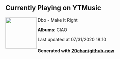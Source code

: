 ## Currently Playing on YTMusic

[<img align="left" width="100" src="https://lh3.googleusercontent.com/uBmbxzs6jPR6YKROjxMQ7vmVID_wTs2tsRSK269_S1td2fjsx4yIUyQpYCBaFfNP7E-0j1czlRwYXhTt">](https://music.youtube.com/channel/UC3WMXaoZIR0TO8cXVSSb9tQ)

Dbo - Make It Right

**Albums**: CIAO

Last updated at 07/31/2020 18:10

#### Generated with [20chan/github-now](https://github.com/20chan/github-now)


<!--
**20chan/20chan** is a ✨ _special_ ✨ repository because its `README.md` (this file) appears on your GitHub profile.

Here are some ideas to get you started:

- 🔭 I’m currently working on ...
- 🌱 I’m currently learning ...
- 👯 I’m looking to collaborate on ...
- 🤔 I’m looking for help with ...
- 💬 Ask me about ...
- 📫 How to reach me: ...
- 😄 Pronouns: ...
- ⚡ Fun fact: ...
-->
